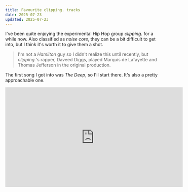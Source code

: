 ```yaml
---
title: Favourite clipping. tracks
date: 2025-07-23
updated: 2025-07-23
---
```

I've been quite enjoying the experimental Hip Hop group *clipping.* for a while now. Also classified as *noise core*, they can be a bit difficult to get into, but I think it's worth it to give them a shot.

> I'm not a *Hamilton* guy so I didn't realize this until recently, but *clipping.*'s rapper, Daveed Diggs, played Marquis de Lafayette and Thomas Jefferson in the original production.

The first song I got into was *The Deep*, so I'll start there. It's also a pretty approachable one.

<iframe width="560" height="315" src="https://www.youtube.com/embed/zT1ujfuXFVo?si=eby0LyG0dJ8c77it" title="YouTube video player" frameborder="0" allow="accelerometer; autoplay; clipboard-write; encrypted-media; gyroscope; picture-in-picture; web-share" referrerpolicy="strict-origin-when-cross-origin" allowfullscreen></iframe>